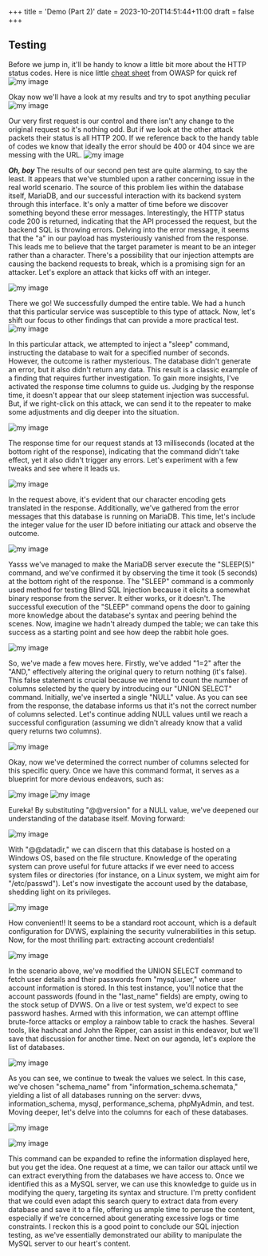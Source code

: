 +++
title = 'Demo (Part 2)'
date = 2023-10-20T14:51:44+11:00
draft = false
+++

## Testing
Before we jump in, it'll be handy to know a little bit more about the HTTP status codes. Here is nice little [cheat sheet](https://cheatsheetseries.owasp.org/cheatsheets/REST_Security_Cheat_Sheet.html) from OWASP for quick ref
![my image](/img/5.png)


Okay now we'll have a look at my results and try to spot anything peculiar 
![my image](/img/6.png)


Our very first request is our control and there isn't any change to the original request so it's nothing odd. But if we look at the other attack packets their status is all HTTP 200. If we reference back to the handy table of codes we know that ideally the error should be 400 or 404 since we are messing with the URL. 
![my image](/img/7.png)


***Oh, boy*** The results of our second pen test are quite alarming, to say the least. It appears that we've stumbled upon a rather concerning issue in the real world scenario. The source of this problem lies within the database itself, MariaDB, and our successful interaction with its backend system through this interface. It's only a matter of time before we discover something beyond these error messages. Interestingly, the HTTP status code 200 is returned, indicating that the API processed the request, but the backend SQL is throwing errors. Delving into the error message, it seems that the "a" in our payload has mysteriously vanished from the response. This leads me to believe that the target parameter is meant to be an integer rather than a character. There's a possibility that our injection attempts are causing the backend requests to break, which is a promising sign for an attacker. Let's explore an attack that kicks off with an integer.

![my image](/img/8.png)

There we go! We successfully dumped the entire table. We had a hunch that this particular service was susceptible to this type of attack. Now, let's shift our focus to other findings that can provide a more practical test.
![my image](/img/9.png)


In this particular attack, we attempted to inject a "sleep" command, instructing the database to wait for a specified number of seconds. However, the outcome is rather mysterious. The database didn't generate an error, but it also didn't return any data. This result is a classic example of a finding that requires further investigation. To gain more insights, I've activated the response time columns to guide us. Judging by the response time, it doesn't appear that our sleep statement injection was successful. But, if we right-click on this attack, we can send it to the repeater to make some adjustments and dig deeper into the situation.

![my image](/img/10.png)


The response time for our request stands at 13 milliseconds (located at the bottom right of the response), indicating that the command didn't take effect, yet it also didn't trigger any errors. Let's experiment with a few tweaks and see where it leads us.

![my image](/img/11.png)


In the request above, it's evident that our character encoding gets translated in the response. Additionally, we've gathered from the error messages that this database is running on MariaDB. This time, let's include the integer value for the user ID before initiating our attack and observe the outcome.

![my image](/img/12.png)


Yasss we've managed to make the MariaDB server execute the "SLEEP(5)" command, and we've confirmed it by observing the time it took (5 seconds) at the bottom right of the response. The "SLEEP" command is a commonly used method for testing Blind SQL Injection because it elicits a somewhat binary response from the server. It either works, or it doesn't. The successful execution of the "SLEEP" command opens the door to gaining more knowledge about the database's syntax and peering behind the scenes. Now, imagine we hadn't already dumped the table; we can take this success as a starting point and see how deep the rabbit hole goes.

![my image](/img/13.png)


So, we've made a few moves here. Firstly, we've added "1=2" after the "AND," effectively altering the original query to return nothing (it's false). This false statement is crucial because we intend to count the number of columns selected by the query by introducing our "UNION SELECT" command. Initially, we've inserted a single "NULL" value. As you can see from the response, the database informs us that it's not the correct number of columns selected. Let's continue adding NULL values until we reach a successful configuration (assuming we didn't already know that a valid query returns two columns).

![my image](/img/14.png)

Okay, now we've determined the correct number of columns selected for this specific query. Once we have this command format, it serves as a blueprint for more devious endeavors, such as:

![my image](/img/15.png)
![my image](/img/16.png)

Eureka! By substituting "@@version" for a NULL value, we've deepened our understanding of the database itself. Moving forward:

![my image](/img/17.png)

With "@@datadir," we can discern that this database is hosted on a Windows OS, based on the file structure. Knowledge of the operating system can prove useful for future attacks if we ever need to access system files or directories (for instance, on a Linux system, we might aim for "/etc/passwd"). Let's now investigate the account used by the database, shedding light on its privileges.

![my image](/img/18.png)

How convenient!! It seems to be a standard root account, which is a default configuration for DVWS, explaining the security vulnerabilities in this setup. Now, for the most thrilling part: extracting account credentials!

![my image](/img/19.png)

In the scenario above, we've modified the UNION SELECT command to fetch user details and their passwords from "mysql.user," where user account information is stored. In this test instance, you'll notice that the account passwords (found in the "last_name" fields) are empty, owing to the stock setup of DVWS. On a live or test system, we'd expect to see password hashes. Armed with this information, we can attempt offline brute-force attacks or employ a rainbow table to crack the hashes. Several tools, like hashcat and John the Ripper, can assist in this endeavor, but we'll save that discussion for another time. Next on our agenda, let's explore the list of databases.

![my image](/img/20.png)

As you can see, we continue to tweak the values we select. In this case, we've chosen "schema_name" from "information_schema.schemata," yielding a list of all databases running on the server: dvws, information_schema, mysql, performance_schema, phpMyAdmin, and test. Moving deeper, let's delve into the columns for each of these databases.

![my image](/img/21.png)

![my image](/img/22.png)

This command can be expanded to refine the information displayed here, but you get the idea. One request at a time, we can tailor our attack until we can extract everything from the databases we have access to. Once we identified this as a MySQL server, we can use this knowledge to guide us in modifying the query, targeting its syntax and structure. I'm pretty confident that we could even adapt this search query to extract data from every database and save it to a file, offering us ample time to peruse the content, especially if we're concerned about generating excessive logs or time constraints. I reckon this is a good point to conclude our SQL injection testing, as we've essentially demonstrated our ability to manipulate the MySQL server to our heart's content.
